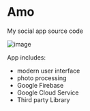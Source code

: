 # Amo
My social app source code

![image](https://drive.google.com/open?id=1z4qE-kSn8nWqZNYAA8vj7-P8ZOi_vBOu)

App includes:
 - modern user interface
 - photo processing
 - Google Firebase
 - Google Cloud Service
 - Third party Library
